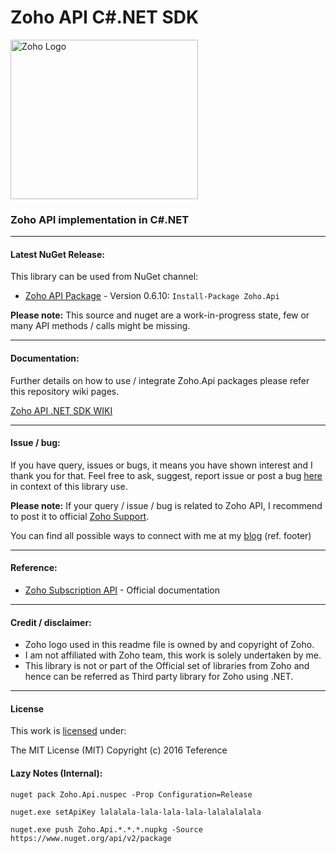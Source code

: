 Zoho API C#.NET SDK
===================================

<img src="https://raw.githubusercontent.com/teference/zoho-dotnet/master/zoho-logo.png" alt="Zoho Logo" width="300" height="255">

### Zoho API implementation in C#.NET

---

#### <a name="latest-release"></a>Latest NuGet Release:
This library can be used from NuGet channel:

* [Zoho API Package](https://www.nuget.org/packages/Zoho.Api/) - Version 0.6.10: `Install-Package Zoho.Api`

**Please note:** This source and nuget are a work-in-progress state, few or many API methods / calls might be missing.

---

#### <a name="how-to"></a>Documentation:
Further details on how to use / integrate Zoho.Api packages please refer this repository wiki pages.

[Zoho API .NET SDK WIKI](https://github.com/teference/zoho-dotnet/wiki)

---

#### <a name="issues-bugs"></a>Issue / bug:

If you have query, issues or bugs, it means you have shown interest and I thank you for that.
Feel free to ask, suggest, report issue or post a bug [here](https://github.com/teference/zoho-dotnet/issues) in context of this library use.

**Please note:** If your query / issue / bug is related to Zoho API, I recommend to post it to official [Zoho Support](https://www.zoho.com/subscriptions/support/).

You can find all possible ways to connect with me at my [blog](http://blog.jsinh.in) (ref. footer)

---

#### <a name="references"></a>Reference:

* [Zoho Subscription API](https://www.zoho.com/subscriptions/api/v1/) - Official documentation

---

#### <a name="credits"></a>Credit / disclaimer:

* Zoho logo used in this readme file is owned by and copyright of Zoho.
* I am not affiliated with Zoho team, this work is solely undertaken by me.
* This library is not or part of the Official set of libraries from Zoho and hence can be referred as Third party library for Zoho using .NET.

---

#### License

This work is [licensed](https://raw.githubusercontent.com/teference/zoho-dotnet/master/LICENSE) under:

The MIT License (MIT)
Copyright (c) 2016 Teference

#### Lazy Notes (Internal):

`nuget pack Zoho.Api.nuspec -Prop Configuration=Release`

`nuget.exe setApiKey lalalala-lala-lala-lala-lalalalalala`

`nuget.exe push Zoho.Api.*.*.*.nupkg -Source https://www.nuget.org/api/v2/package`